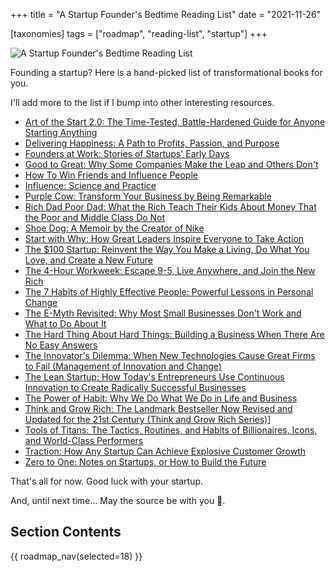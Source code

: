+++
title = "A Startup Founder's Bedtime Reading List"
date = "2021-11-26"

[taxonomies]
tags = ["roadmap", "reading-list", "startup"]
+++

![A Startup Founder's Bedtime Reading List](/images/size/w1200/2024/03/journey-ship.png)

Founding a startup? Here is a hand-picked list of transformational books for
you.

I'll add more to the list if I bump into other interesting resources.

* [Art of the Start 2.0: The Time-Tested, Battle-Hardened Guide for Anyone Starting Anything](https://www.goodreads.com/book/show/22835624-the-art-of-the-start-2-0)
* [Delivering Happiness: A Path to Profits, Passion, and Purpose](https://www.goodreads.com/book/show/6828896-delivering-happiness)
* [Founders at Work: Stories of Startups' Early Days](https://www.goodreads.com/book/show/98233.Founders_at_Work)
* [Good to Great: Why Some Companies Make the Leap and Others Don't](https://www.goodreads.com/book/show/76865.Good_to_Great)
* [How To Win Friends and Influence People](https://www.goodreads.com/book/show/4865.How_to_Win_Friends_and_Influence_People)
* [Influence: Science and Practice](https://www.goodreads.com/book/show/123684.Influence)
* [Purple Cow: Transform Your Business by Being Remarkable](https://www.goodreads.com/book/show/641604.Purple_Cow)
* [Rich Dad Poor Dad: What the Rich Teach Their Kids About Money That the Poor and Middle Class Do Not](https://www.goodreads.com/book/show/69571.Rich_Dad_Poor_Dad)
* [Shoe Dog: A Memoir by the Creator of Nike](https://www.goodreads.com/book/show/27220736-shoe-dog)
* [Start with Why: How Great Leaders Inspire Everyone to Take Action](https://www.goodreads.com/book/show/7108725-start-with-wh)
* [The $100 Startup: Reinvent the Way You Make a Living, Do What You Love, and Create a New Future](https://www.goodreads.com/book/show/12605157-the-100-startup)
* [The 4-Hour Workweek: Escape 9-5, Live Anywhere, and Join the New Rich](https://www.goodreads.com/book/show/368593.The_4_Hour_Workweek)
* [The 7 Habits of Highly Effective People: Powerful Lessons in Personal Change](https://www.goodreads.com/book/show/36072.The_7_Habits_of_Highly_Effective_People)
* [The E-Myth Revisited: Why Most Small Businesses Don't Work and What to Do About It](https://www.goodreads.com/book/show/40742319-e-myth-revisited-drive-life-leverage-7-habits-of-highly-effective-peo)
* [The Hard Thing About Hard Things: Building a Business When There Are No Easy Answers](https://www.goodreads.com/book/show/18176747-the-hard-thing-about-hard-things)
* [The Innovator's Dilemma: When New Technologies Cause Great Firms to Fail (Management of Innovation and Change)](https://www.goodreads.com/book/show/2615.The_Innovator_s_Dilemma)
* [The Lean Startup: How Today's Entrepreneurs Use Continuous Innovation to Create Radically Successful Businesses](https://www.goodreads.com/book/show/10127019-the-lean-startup)
* [The Power of Habit: Why We Do What We Do in Life and Business](https://www.goodreads.com/book/show/12609433-the-power-of-habit)
* [Think and Grow Rich: The Landmark Bestseller Now Revised and Updated for the 21st Century (Think and Grow Rich Series)](https://www.goodreads.com/book/show/30186948-think-and-grow-rich)\]
* [Tools of Titans: The Tactics, Routines, and Habits of Billionaires, Icons, and World-Class Performers](https://www.goodreads.com/book/show/31823677-tools-of-titans)
* [Traction: How Any Startup Can Achieve Explosive Customer Growth](https://www.goodreads.com/book/show/22091581-traction)
* [Zero to One: Notes on Startups, or How to Build the Future](https://www.goodreads.com/book/show/18050143-zero-to-one)

That's all for now. Good luck with your startup.

And, until next time... May the source be with you 🦄.

## Section Contents

{{ roadmap_nav(selected=18) }}
